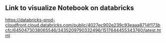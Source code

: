 ## Link to visualize Notebook on databricks

https://databricks-prod-cloudfront.cloud.databricks.com/public/4027ec902e239c93eaaa8714f173bcfc/6450473038065546/3435209790332496/1517644455343760/latest.html
